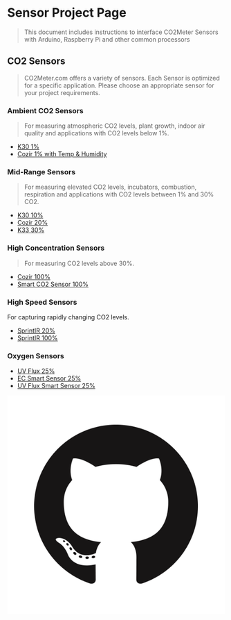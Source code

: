 # Sensor Project Page
> This document includes instructions to interface CO2Meter Sensors with Arduino, Raspberry Pi and other common processors


## CO2 Sensors
>CO2Meter.com offers a variety of sensors.
Each Sensor is optimized for a specific application.
Please choose an appropriate sensor for your project requirements.

### Ambient CO2 Sensors
>For measuring atmospheric CO2 levels, plant growth, indoor air quality and applications with CO2 levels below 1%.

- [K30 1%](https://www.co2meter.com/collections/sensors/products/k-30-co2-sensor-module)
- [Cozir 1% with Temp & Humidity](https://www.co2meter.com/collections/sensors/products/cozir-10000-ppm-co2-temperature-humidity-sensor)

### Mid-Range Sensors
>For measuring elevated CO2 levels, incubators, combustion, respiration and applications with CO2 levels between 1% and 30% CO2.

- [K30 10%](https://www.co2meter.com/collections/sensors/products/k-30-3-co2-sensor)
- [Cozir 20%](https://www.co2meter.com/collections/sensors/products/cozir-wr-20-percent-co2-sensor)
- [K33 30%](https://www.co2meter.com/collections/sensors/products/k-33-icb-co2-sensor)

### High Concentration Sensors
>For measuring CO2 levels above 30%.

- [Cozir 100%](https://www.co2meter.com/collections/sensors/products/cozir-100-percent-co2-sensor)
- [Smart CO2 Sensor 100%](https://www.co2meter.com/collections/sensors/products/minir-100-pct-co2-sensor?variant=51402837844)

### High Speed Sensors
For capturing rapidly changing CO2 levels.

- [SprintIR 20%](https://www.co2meter.com/collections/sensors/products/sprintir-wr-20-pct-co2-sensor)
- [SprintIR 100%](https://www.co2meter.com/collections/sensors/products/sprintir-100-percent-co2-sensor)

### Oxygen Sensors
- [UV Flux 25%](https://www.co2meter.com/collections/sensors/products/25-percent-oxygen-sensor)
- [EC Smart Sensor 25%](https://www.co2meter.com/collections/sensors/products/25-percent-oxygen-sensor-1?variant=51004969108)
- [UV Flux Smart Sensor 25%](https://www.co2meter.com/collections/sensors/products/25-percent-oxygen-sensor?variant=51335834580)



![some image](/GitHub-Mark.png)
